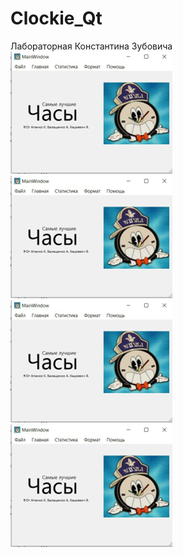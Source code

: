 # Clockie_Qt
Лабораторная Константина Зубовича
![Фото](clokie1.png)
![Фото](clokie1.png)
![Фото](clokie1.png)
![Фото](clokie1.png)
